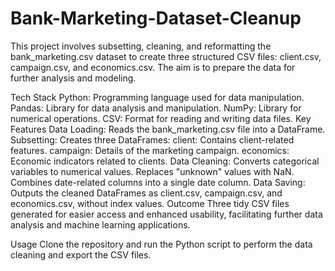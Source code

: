 # Bank-Marketing-Dataset-Cleanup

This project involves subsetting, cleaning, and reformatting the bank_marketing.csv dataset to create three structured CSV files: client.csv, campaign.csv, and economics.csv. The aim is to prepare the data for further analysis and modeling.

Tech Stack
Python: Programming language used for data manipulation.
Pandas: Library for data analysis and manipulation.
NumPy: Library for numerical operations.
CSV: Format for reading and writing data files.
Key Features
Data Loading: Reads the bank_marketing.csv file into a DataFrame.
Subsetting: Creates three DataFrames:
client: Contains client-related features.
campaign: Details of the marketing campaign.
economics: Economic indicators related to clients.
Data Cleaning:
Converts categorical variables to numerical values.
Replaces "unknown" values with NaN.
Combines date-related columns into a single date column.
Data Saving: Outputs the cleaned DataFrames as client.csv, campaign.csv, and economics.csv, without index values.
Outcome
Three tidy CSV files generated for easier access and enhanced usability, facilitating further data analysis and machine learning applications.

Usage
Clone the repository and run the Python script to perform the data cleaning and export the CSV files.

